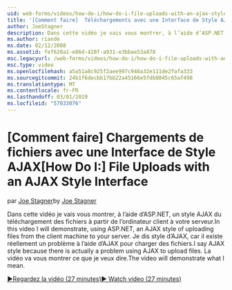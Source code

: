 ```yaml
---
uid: web-forms/videos/how-do-i/how-do-i-file-uploads-with-an-ajax-style-interface
title: '[Comment faire]  Téléchargements avec une Interface de Style AJAX de fichiers | Microsoft Docs'
author: JoeStagner
description: Dans cette vidéo je vais vous montrer, à l’aide d’ASP.NET, un style AJAX du téléchargement des fichiers à partir de l’ordinateur client à votre serveur. Je dis style d’AJAX, car il existe un...
ms.author: riande
ms.date: 02/12/2008
ms.assetid: fef628a1-e86d-428f-a931-e3bbae53a878
msc.legacyurl: /web-forms/videos/how-do-i/how-do-i-file-uploads-with-an-ajax-style-interface
msc.type: video
ms.openlocfilehash: a5a51a8c925f2aee997c946a32e111de2fafa333
ms.sourcegitcommit: 24b1f6decbb17bb22a45166e5fdb0845c65af498
ms.translationtype: MT
ms.contentlocale: fr-FR
ms.lasthandoff: 03/01/2019
ms.locfileid: "57033076"
---
```

<a name="how-do-i--file-uploads-with-an-ajax-style-interface"></a><span data-ttu-id="e3158-104">[Comment faire]  Chargements de fichiers avec une Interface de Style AJAX</span><span class="sxs-lookup"><span data-stu-id="e3158-104">[How Do I:]  File Uploads with an AJAX Style Interface</span></span>
====================
<span data-ttu-id="e3158-105">par [Joe Stagner](https://github.com/JoeStagner)</span><span class="sxs-lookup"><span data-stu-id="e3158-105">by [Joe Stagner](https://github.com/JoeStagner)</span></span>

<span data-ttu-id="e3158-106">Dans cette vidéo je vais vous montrer, à l’aide d’ASP.NET, un style AJAX du téléchargement des fichiers à partir de l’ordinateur client à votre serveur.</span><span class="sxs-lookup"><span data-stu-id="e3158-106">In this video I will demonstrate, using ASP.NET, an AJAX style of uploading files from the client machine to your server.</span></span> <span data-ttu-id="e3158-107">Je dis style d’AJAX, car il existe réellement un problème à l’aide d’AJAX pour charger des fichiers.</span><span class="sxs-lookup"><span data-stu-id="e3158-107">I say AJAX style because there is actually a problem using AJAX to upload files.</span></span> <span data-ttu-id="e3158-108">La vidéo va vous montrer ce que je veux dire.</span><span class="sxs-lookup"><span data-stu-id="e3158-108">The video will demonstrate what I mean.</span></span>

[<span data-ttu-id="e3158-109">&#9654;Regardez la vidéo (27 minutes)</span><span class="sxs-lookup"><span data-stu-id="e3158-109">&#9654; Watch video (27 minutes)</span></span>](https://channel9.msdn.com/Blogs/ASP-NET-Site-Videos/how-do-i-file-uploads-with-an-ajax-style-interface)
